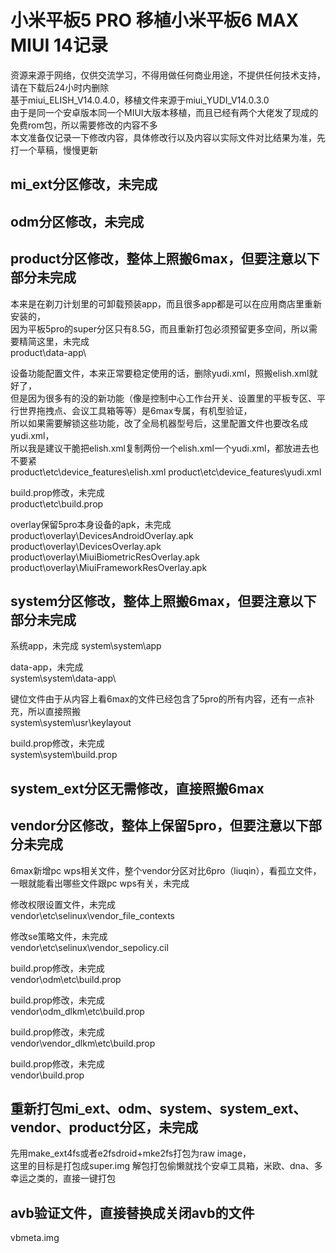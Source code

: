 # 小米平板5 PRO 移植小米平板6 MAX MIUI 14记录
资源来源于网络，仅供交流学习，不得用做任何商业用途，不提供任何技术支持，请在下载后24小时内删除  
基于miui_ELISH_V14.0.4.0，移植文件来源于miui_YUDI_V14.0.3.0  
由于是同一个安卓版本同一个MIUI大版本移植，而且已经有两个大佬发了现成的免费rom包，所以需要修改的内容不多  
本文准备仅记录一下修改内容，具体修改行以及内容以实际文件对比结果为准，先打一个草稿，慢慢更新

## mi_ext分区修改，未完成

## odm分区修改，未完成

## product分区修改，整体上照搬6max，但要注意以下部分未完成

本来是在剃刀计划里的可卸载预装app，而且很多app都是可以在应用商店里重新安装的，  
因为平板5pro的super分区只有8.5G，而且重新打包必须预留更多空间，所以需要精简这里，未完成  
product\data-app\

设备功能配置文件，本来正常要稳定使用的话，删除yudi.xml，照搬elish.xml就好了，  
但是因为很多有的没的新功能（像是控制中心工作台开关、设置里的平板专区、平行世界拖拽点、会议工具箱等等）是6max专属，有机型验证，  
所以如果需要解锁这些功能，改了全局机器型号后，这里配置文件也要改名成yudi.xml，  
所以我是建议干脆把elish.xml复制两份一个elish.xml一个yudi.xml，都放进去也不要紧  
product\etc\device_features\elish.xml
product\etc\device_features\yudi.xml

build.prop修改，未完成  
product\etc\build.prop

overlay保留5pro本身设备的apk，未完成  
product\overlay\DevicesAndroidOverlay.apk  
product\overlay\DevicesOverlay.apk  
product\overlay\MiuiBiometricResOverlay.apk  
product\overlay\MiuiFrameworkResOverlay.apk  

## system分区修改，整体上照搬6max，但要注意以下部分未完成

系统app，未完成
system\system\app  

data-app，未完成  
system\system\data-app\  

键位文件由于从内容上看6max的文件已经包含了5pro的所有内容，还有一点补充，所以直接照搬  
system\system\usr\keylayout  

build.prop修改，未完成  
system\system\build.prop  

## system_ext分区无需修改，直接照搬6max

## vendor分区修改，整体上保留5pro，但要注意以下部分未完成

6max新增pc wps相关文件，整个vendor分区对比6pro（liuqin），看孤立文件，一眼就能看出哪些文件跟pc wps有关，未完成  

修改权限设置文件，未完成  
vendor\etc\selinux\vendor_file_contexts  

修改se策略文件，未完成  
vendor\etc\selinux\vendor_sepolicy.cil  

build.prop修改，未完成  
vendor\odm\etc\build.prop

build.prop修改，未完成  
vendor\odm_dlkm\etc\build.prop

build.prop修改，未完成  
vendor\vendor_dlkm\etc\build.prop

build.prop修改，未完成  
vendor\build.prop

## 重新打包mi_ext、odm、system、system_ext、vendor、product分区，未完成
先用make_ext4fs或者e2fsdroid+mke2fs打包为raw image，  
这里的目标是打包成super.img
解包打包偷懒就找个安卓工具箱，米欧、dna、多幸运之类的，直接一键打包


## avb验证文件，直接替换成关闭avb的文件  
vbmeta.img

